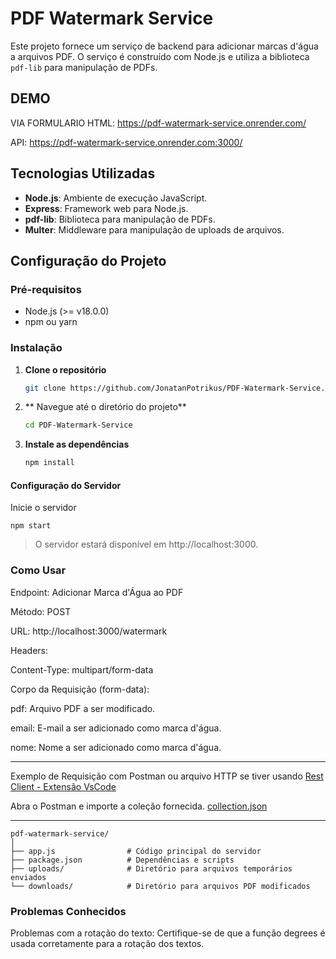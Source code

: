 # PDF Watermark Service

Este projeto fornece um serviço de backend para adicionar marcas d'água a arquivos PDF. O serviço é construído com Node.js e utiliza a biblioteca `pdf-lib` para manipulação de PDFs.

## DEMO

VIA FORMULARIO HTML: https://pdf-watermark-service.onrender.com/

API: https://pdf-watermark-service.onrender.com:3000/


## Tecnologias Utilizadas

- **Node.js**: Ambiente de execução JavaScript.
- **Express**: Framework web para Node.js.
- **pdf-lib**: Biblioteca para manipulação de PDFs.
- **Multer**: Middleware para manipulação de uploads de arquivos.

## Configuração do Projeto

### Pré-requisitos

- Node.js (>= v18.0.0)
- npm ou yarn

### Instalação

1. **Clone o repositório**

   ```bash
   git clone https://github.com/JonatanPotrikus/PDF-Watermark-Service.git
   ```
2. ** Navegue até o diretório do projeto**


    ```bash
    cd PDF-Watermark-Service
    ```

3. **Instale as dependências**

    ```bash
    npm install
    ```

#### Configuração do Servidor

Inicie o servidor

```
npm start
```

> O servidor estará disponível em http://localhost:3000.

### Como Usar

Endpoint: Adicionar Marca d'Água ao PDF

Método: POST

URL: http://localhost:3000/watermark

Headers:

Content-Type: multipart/form-data

Corpo da Requisição (form-data):

pdf: Arquivo PDF a ser modificado.

email: E-mail a ser adicionado como marca d'água.

nome: Nome a ser adicionado como marca d'água.

---
Exemplo de Requisição com Postman ou arquivo HTTP se tiver usando [Rest Client - Extensão VsCode](https://marketplace.visualstudio.com/items?itemName=humao.rest-client)

Abra o Postman e importe a coleção fornecida. [collection.json](collection.json)

---

```
pdf-watermark-service/
│
├── app.js                # Código principal do servidor
├── package.json          # Dependências e scripts
├── uploads/              # Diretório para arquivos temporários enviados
└── downloads/            # Diretório para arquivos PDF modificados

```


### Problemas Conhecidos

Problemas com a rotação do texto: Certifique-se de que a função degrees é usada corretamente para a rotação dos textos.
